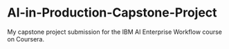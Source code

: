 # AI-in-Production-Capstone-Project
My capstone project submission for the IBM AI Enterprise Workflow course on Coursera.
